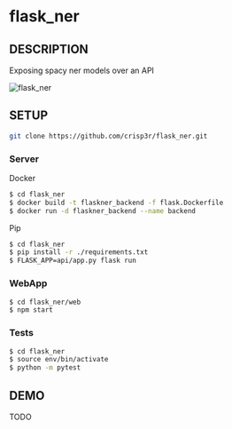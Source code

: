 # flask_ner

## DESCRIPTION
Exposing spacy ner models over an API


![flask_ner](https://user-images.githubusercontent.com/81632740/113435977-c492ad80-93db-11eb-9de0-c03a25434a0b.png)


## SETUP

```sh
git clone https://github.com/crisp3r/flask_ner.git
```

### Server

Docker

```sh
$ cd flask_ner
$ docker build -t flaskner_backend -f flask.Dockerfile
$ docker run -d flaskner_backend --name backend
```
Pip

```sh
$ cd flask_ner
$ pip install -r ./requirements.txt
$ FLASK_APP=api/app.py flask run
```

### WebApp

```sh
$ cd flask_ner/web
$ npm start
```

### Tests

```sh
$ cd flask_ner
$ source env/bin/activate
$ python -m pytest
```

## DEMO
TODO
